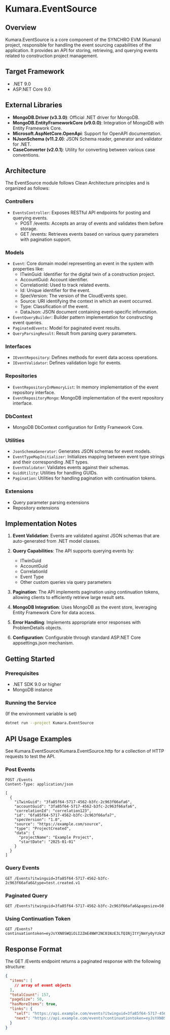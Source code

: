 # Kumara.EventSource

## Overview

Kumara.EventSource is a core component of the SYNCHRO EVM (Kumara) project, responsible for handling the
event sourcing capabilities of the application. It provides an API for storing, retrieving, and querying events related
to construction project management.

## Target Framework

- .NET 9.0
- ASP.NET Core 9.0

## External Libraries

- **MongoDB.Driver (v3.3.0)**: Official .NET driver for MongoDB.
- **MongoDB.EntityFrameworkCore (v9.0.0)**: Integration of MongoDB with Entity Framework Core.
- **Microsoft.AspNetCore.OpenApi**: Support for OpenAPI documentation.
- **NJsonSchema (v11.2.0)**: JSON Schema reader, generator and validator for .NET.
- **CaseConverter (v2.0.1)**: Utility for converting between various case conventions.

## Architecture

The EventSource module follows Clean Architecture principles and is organized as follows:

### Controllers

- `EventsController`: Exposes RESTful API endpoints for posting and querying events.
    - POST /events: Accepts an array of events and validates them before storage.
    - GET /events: Retrieves events based on various query parameters with pagination support.

### Models

- `Event`: Core domain model representing an event in the system with properties like:
    - ITwinGuid: Identifier for the digital twin of a construction project.
    - AccountGuid: Account identifier.
    - CorrelationId: Used to track related events.
    - Id: Unique identifier for the event.
    - SpecVersion: The version of the CloudEvents spec.
    - Source: URI identifying the context in which an event occurred.
    - Type: Classification of the event.
    - DataJson: JSON document containing event-specific information.
- `EventQueryBuilder`: Builder pattern implementation for constructing event queries.
- `PaginatedEvents`: Model for paginated event results.
- `QueryParsingResult`: Result from parsing query parameters.

### Interfaces

- `IEventRepository`: Defines methods for event data access operations.
- `IEventValidator`: Defines validation logic for events.

### Repositories

- `EventRepositoryInMemoryList`: In memory implementation of the event repository interface.
- `EventRepositoryMongo`: MongoDB implementation of the event repository interface.

### DbContext

- MongoDB DbContext configuration for Entity Framework Core.

### Utilities

- `JsonSchemaGenerator`: Generates JSON schemas for event models.
- `EventTypeMapInitializer`: Initializes mapping between event type strings and their corresponding .NET types.
- `EventValidator`: Validates events against their schemas.
- `GuidUtility`: Utilities for handling GUIDs.
- `Pagination`: Utilities for handling pagination with continuation tokens.

### Extensions

- Query parameter parsing extensions
- Repository extensions

## Implementation Notes

1. **Event Validation**: Events are validated against JSON schemas that are auto-generated from .NET model classes.

2. **Query Capabilities**: The API supports querying events by:
    - ITwinGuid
    - AccountGuid
    - CorrelationId
    - Event Type
    - Other custom queries via query parameters

3. **Pagination**: The API implements pagination using continuation tokens, allowing clients to efficiently retrieve
   large result sets.

4. **MongoDB Integration**: Uses MongoDB as the event store, leveraging Entity Framework Core for data access.

5. **Error Handling**: Implements appropriate error responses with ProblemDetails objects.

6. **Configuration**: Configurable through standard ASP.NET Core appsettings.json mechanism.

## Getting Started

### Prerequisites

- .NET SDK 9.0 or higher
- MongoDB instance

### Running the Service

(If the environment variable is set)

```bash
dotnet run --project Kumara.EventSource
```

## API Usage Examples

See Kumara.EventSource/Kumara.EventSource.http for a collection of HTTP requests to test the API.

### Post Events

```http
POST /Events
Content-Type: application/json

[
  {
    "iTwinGuid": "3fa85f64-5717-4562-b3fc-2c963f66afa6",
    "accountGuid": "3fa85f64-5717-4562-b3fc-2c963f66afa6",
    "correlationId": "correlation123",
    "id": "6fa85f64-5717-4562-b3fc-2c963f66afa7",
    "specVersion": "1.0",
    "source": "https://example.com/source",
    "type": "ProjectCreated",
    "data": {
      "projectName": "Example Project",
      "startDate": "2025-01-01"
    }
  }
]
```

### Query Events

```http
GET /Events?itwinguid=3fa85f64-5717-4562-b3fc-2c963f66afa6&type=test.created.v1
```

### Paginated Query

```http
GET /Events?itwinguid=3fa85f64-5717-4562-b3fc-2c963f66afa6&pagesize=50
```

### Using Continuation Token

```http
GET /Events?continuationtoken=eyJsYXN0SWQiOiI2ZmE4NWY2NC01NzE3LTQ1NjItYjNmYy0yYzk2M2Y2NmFmYTciLCJxdWVyeVBhcmFtZXRlcnMiOnsiaXR3aW5ndWlkIjoiM2ZhODVmNjQtNTcxNy00NTYyLWIzZmMtMmM5NjNmNjZhZmE2In19
```

## Response Format

The GET /Events endpoint returns a paginated response with the following structure:

```json
{
  "items": [
    // array of event objects
  ],
  "totalCount": 157,
  "pageSize": 50,
  "hasMoreItems": true,
  "links": {
    "self": "https://api.example.com/events?itwinguid=3fa85f64-5717-4562-b3fc-2c963f66afa6&pagesize=50",
    "next": "https://api.example.com/events?continuationtoken=eyJsYXN0SWQiOiI2ZmE4NWY2NC01NzE3LTQ1NjItYjNmYy0yYzk2M2Y2NmFmYTciLCJxdWVyeVBhcmFtZXRlcnMiOnsiaXR3aW5ndWlkIjoiM2ZhODVmNjQtNTcxNy00NTYyLWIzZmMtMmM5NjNmNjZhZmE2In19"
  }
}
```
